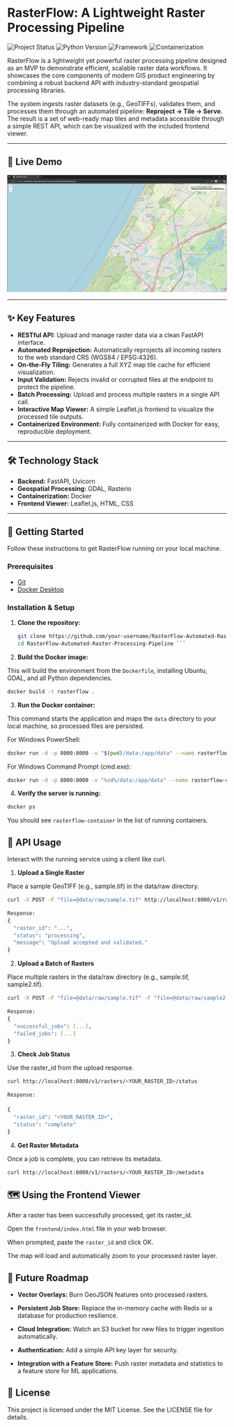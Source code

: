# RasterFlow: A Lightweight Raster Processing Pipeline

![Project Status](https://img.shields.io/badge/status-MVP%20Complete-brightgreen)
![Python Version](https://img.shields.io/badge/python-3.9+-blue.svg)
![Framework](https://img.shields.io/badge/framework-FastAPI-05998b)
![Containerization](https://img.shields.io/badge/container-Docker-2496ED)

RasterFlow is a lightweight yet powerful raster processing pipeline designed as an MVP to demonstrate efficient, scalable raster data workflows. It showcases the core components of modern GIS product engineering by combining a robust backend API with industry-standard geospatial processing libraries.

The system ingests raster datasets (e.g., GeoTIFFs), validates them, and processes them through an automated pipeline: **Reproject → Tile → Serve**. The result is a set of web-ready map tiles and metadata accessible through a simple REST API, which can be visualized with the included frontend viewer.

---

## 🎥 Live Demo
![alt text](image.png)

---

## ✨ Key Features

- **RESTful API:** Upload and manage raster data via a clean FastAPI interface.  
- **Automated Reprojection:** Automatically reprojects all incoming rasters to the web standard CRS (WGS84 / EPSG:4326).  
- **On-the-Fly Tiling:** Generates a full XYZ map tile cache for efficient visualization.  
- **Input Validation:** Rejects invalid or corrupted files at the endpoint to protect the pipeline.  
- **Batch Processing:** Upload and process multiple rasters in a single API call.  
- **Interactive Map Viewer:** A simple Leaflet.js frontend to visualize the processed tile outputs.  
- **Containerized Environment:** Fully containerized with Docker for easy, reproducible deployment.  

---

## 🛠️ Technology Stack

- **Backend:** FastAPI, Uvicorn  
- **Geospatial Processing:** GDAL, Rasterio  
- **Containerization:** Docker  
- **Frontend Viewer:** Leaflet.js, HTML, CSS  

---

## 🚀 Getting Started

Follow these instructions to get RasterFlow running on your local machine.

### Prerequisites

- [Git](https://git-scm.com/)  
- [Docker Desktop](https://www.docker.com/products/docker-desktop/)  

### Installation & Setup

1. **Clone the repository:**
   ```bash
   git clone https://github.com/your-username/RasterFlow-Automated-Raster-Processing-Pipeline.git
   cd RasterFlow-Automated-Raster-Processing-Pipeline ```

2. **Build the Docker image:**

This will build the environment from the `Dockerfile`, installing Ubuntu, GDAL, and all Python dependencies.
```bash
docker build -t rasterflow .
```

3. **Run the Docker container:**

This command starts the application and maps the `data` directory to your local machine, so processed files are persisted.

For Windows PowerShell:
```bash
docker run -d -p 8000:8000 -v "$(pwd)/data:/app/data" --name rasterflow-container rasterflow
```

For Windows Command Prompt (cmd.exe):
```bash
docker run -d -p 8000:8000 -v "%cd%/data:/app/data" --name rasterflow-container rasterflow
```

4. **Verify the server is running:**
```bash
docker ps
```

You should see `rasterflow-container` in the list of running containers.


## 📖 API Usage

Interact with the running service using a client like curl.

1. **Upload a Single Raster**

Place a sample GeoTIFF (e.g., sample.tif) in the data/raw directory.

```bash 
curl -X POST -F "file=@data/raw/sample.tif" http://localhost:8000/v1/rasters 
```

```bash 
Response:
{
  "raster_id": "...",
  "status": "processing",
  "message": "Upload accepted and validated."
}
```

2. **Upload a Batch of Rasters**

Place multiple rasters in the data/raw directory (e.g., sample.tif, sample2.tif).
```bash 
curl -X POST -F "file=@data/raw/sample.tif" -F "file=@data/raw/sample2.tif" http://localhost:8000/v1/rasters/batch
```

```bash 
Response:
{
  "successful_jobs": [...],
  "failed_jobs": [...]
}
```

3. **Check Job Status**

Use the raster_id from the upload response.
```bash 
curl http://localhost:8000/v1/rasters/<YOUR_RASTER_ID>/status
```

```bash 
Response:

{
  "raster_id": "<YOUR_RASTER_ID>",
  "status": "complete"
}
```

4. **Get Raster Metadata**

Once a job is complete, you can retrieve its metadata.
```bash 
curl http://localhost:8000/v1/rasters/<YOUR_RASTER_ID>/metadata
```

## 🗺️ Using the Frontend Viewer

After a raster has been successfully processed, get its raster_id.

Open the `frontend/index.html` file in your web browser.

When prompted, paste the `raster_id` and click OK.

The map will load and automatically zoom to your processed raster layer.

## 🔮 Future Roadmap

- **Vector Overlays:** Burn GeoJSON features onto processed rasters.

- **Persistent Job Store:** Replace the in-memory cache with Redis or a database for production resilience.

- **Cloud Integration:** Watch an S3 bucket for new files to trigger ingestion automatically.

- **Authentication:** Add a simple API key layer for security.

- **Integration with a Feature Store:** Push raster metadata and statistics to a feature store for ML applications.

## 📜 License

This project is licensed under the MIT License. See the LICENSE file for details.